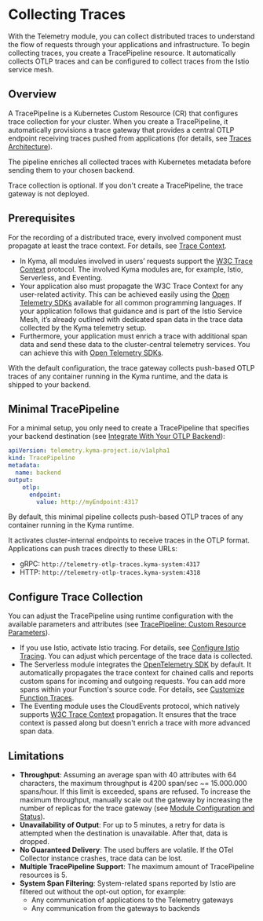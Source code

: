 # Collecting Traces

With the Telemetry module, you can collect distributed traces to understand the flow of requests through your applications and infrastructure. To begin collecting traces, you create a TracePipeline resource. It automatically collects OTLP traces and can be configured to collect traces from the Istio service mesh.

## Overview

A TracePipeline is a Kubernetes Custom Resource (CR) that configures trace collection for your cluster. When you create a TracePipeline, it automatically provisions a trace gateway that provides a central OTLP endpoint receiving traces pushed from applications (for details, see [Traces Architecture](./../architecture/traces-architecture.md)).

The pipeline enriches all collected traces with Kubernetes metadata before sending them to your chosen backend.

Trace collection is optional. If you don't create a TracePipeline, the trace gateway is not deployed.

## Prerequisites

For the recording of a distributed trace, every involved component must propagate at least the trace context. For details, see [Trace Context](https://www.w3.org/TR/trace-context/#problem-statement).

- In Kyma, all modules involved in users’ requests support the [W3C Trace Context](https://www.w3.org/TR/trace-context) protocol. The involved Kyma modules are, for example, Istio, Serverless, and Eventing.
- Your application also must propagate the W3C Trace Context for any user-related activity. This can be achieved easily using the [Open Telemetry SDKs](https://opentelemetry.io/docs/instrumentation/) available for all common programming languages. If your application follows that guidance and is part of the Istio Service Mesh, it’s already outlined with dedicated span data in the trace data collected by the Kyma telemetry setup.
- Furthermore, your application must enrich a trace with additional span data and send these data to the cluster-central telemetry services. You can achieve this with [Open Telemetry SDKs](https://opentelemetry.io/docs/instrumentation/).

With the default configuration, the trace gateway collects push-based OTLP traces of any container running in the Kyma runtime, and the data is shipped to your backend.

## Minimal TracePipeline

For a minimal setup, you only need to create a TracePipeline that specifies your backend destination (see [Integrate With Your OTLP Backend](./../integrate-otlp-backend/README.md)):

```yaml
apiVersion: telemetry.kyma-project.io/v1alpha1
kind: TracePipeline
metadata:
  name: backend
output:
    otlp:
      endpoint:
        value: http://myEndpoint:4317
```

By default, this minimal pipeline collects push-based OTLP traces of any container running in the Kyma runtime.

It activates cluster-internal endpoints to receive traces in the OTLP format. Applications can push traces directly to these URLs:

- gRPC: `http://telemetry-otlp-traces.kyma-system:4317`
- HTTP: `http://telemetry-otlp-traces.kyma-system:4318`

## Configure Trace Collection

You can adjust the TracePipeline using runtime configuration with the available parameters and attributes (see [TracePipeline: Custom Resource Parameters](https://kyma-project.io/#/telemetry-manager/user/resources/04-tracepipeline?id=custom-resource-parameters)).

- If you use Istio, activate Istio tracing. For details, see [Configure Istio Tracing](istio-support.md). You can adjust which percentage of the trace data is collected.
- The Serverless module integrates the [OpenTelemetry SDK](https://opentelemetry.io/docs/specs/otel/metrics/sdk/) by default. It automatically propagates the trace context for chained calls and reports custom spans for incoming and outgoing requests. You can add more spans within your Function's source code. For details, see [Customize Function Traces](https://kyma-project.io/#/serverless-manager/user/tutorials/01-100-customize-function-traces).
- The Eventing module uses the CloudEvents protocol, which natively supports [W3C Trace Context](https://www.w3.org/TR/trace-context/) propagation. It ensures that the trace context is passed along but doesn't enrich a trace with more advanced span data.

## Limitations

- **Throughput**: Assuming an average span with 40 attributes with 64 characters, the maximum throughput is 4200 span/sec ~= 15.000.000 spans/hour. If this limit is exceeded, spans are refused. To increase the maximum throughput, manually scale out the gateway by increasing the number of replicas for the trace gateway (see [Module Configuration and Status](https://kyma-project.io/#/telemetry-manager/user/01-manager?id=module-configuration)).
- **Unavailability of Output**: For up to 5 minutes, a retry for data is attempted when the destination is unavailable. After that, data is dropped.
- **No Guaranteed Delivery**: The used buffers are volatile. If the OTel Collector instance crashes, trace data can be lost.
- **Multiple TracePipeline Support**: The maximum amount of TracePipeline resources is 5.
- **System Span Filtering**: System-related spans reported by Istio are filtered out without the opt-out option, for example:
  - Any communication of applications to the Telemetry gateways
  - Any communication from the gateways to backends
